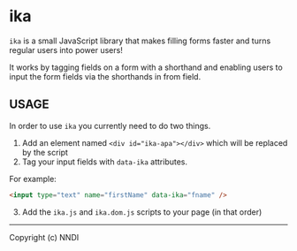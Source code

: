 ika
===

`ika` is a small JavaScript library that makes filling forms faster and turns
regular users into power users!

It works by tagging fields on a form with a shorthand and enabling users to 
input the form fields via the shorthands in from field.

## USAGE

In order to use `ika` you currently need to do two things.

1. Add an element named `<div id="ika-apa"></div>` which will be replaced by the script
2. Tag your input fields with `data-ika` attributes.

For example:

```html
<input type="text" name="firstName" data-ika="fname" />
```

3. Add the `ika.js` and `ika.dom.js` scripts to your page (in that order)

---

Copyright (c) NNDI
